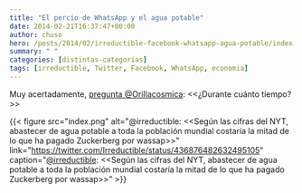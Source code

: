 ```yaml
---
title: "El percio de WhatsApp y el agua potable"
date: 2014-02-21T16:37:47+00:00
author: chuso
hero: /posts/2014/02/irreductible-facebook-whatsapp-agua-potable/index.png
summary: " "
categories: [distintas-categorias]
tags: [irreductible, Twitter, Facebook, WhatsApp, economia]
---
```

Muy acertadamente, [pregunta @Orillacosmica](https://twitter.com/Orillacosmica/status/436878860727365634): <<¿Durante cuánto tiempo?>>

{{< figure src="index.png" alt="@irreductible: <<Según las cifras del NYT, abastecer de agua potable a toda la población mundial costaría la mitad de lo que ha pagado Zuckerberg por wassap>>" link="https://twitter.com/Irreductible/status/436876482632495105" caption="[@irreductible](https://twitter.com/Irreductible/status/436876482632495105): <<Según las cifras del NYT, abastecer de agua potable a toda la población mundial costaría la mitad de lo que ha pagado Zuckerberg por wassap>>" >}}
